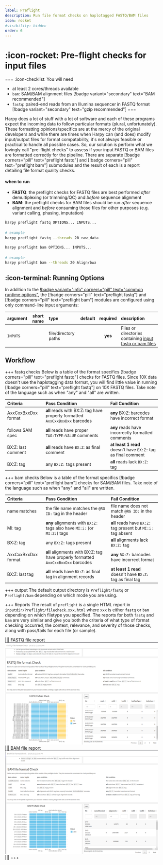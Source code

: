 ```yaml
---
label: Preflight
description: Run file format checks on haplotagged FASTQ/BAM files
icon: rocket
#visibility: hidden
order: 6
---
```


# :icon-rocket: Pre-flight checks for input files

===  :icon-checklist: You will need
- at least 2 cores/threads available
- `bam`: SAM/BAM alignment files [!badge variant="secondary" text="BAM recommended"]
- `fastq`: paired-end reads from an Illumina sequencer in FASTQ format [!badge variant="secondary" text="gzip recommended"]
===

Harpy does a lot of stuff with a lot of software and each of these programs expect the incoming data to follow particular formats (plural, unfortunately).
These formatting opinions/specifics are at the mercy of the original developers and while there are times when Harpy can (and does)
modify input/output files for format compatability, it's not always feasible or practical to handle all possible cases. So, our
solution is perform what we lovingly call "pre-flight checks" to assess if your input FASTQ or BAM files are formatted correctly
for the pipeline. There are separate [!badge corners="pill" text="preflight fastq"] and [!badge corners="pill" text="preflight bam"] submodules and the result of each is a report detailing file format quality checks. 

#### when to run
- **FASTQ**: the preflight checks for FASTQ files are best performed _after_ demultiplexing (or trimming/QC) and _before_ sequence alignment
- **BAM**: the preflight checks for BAM files should be run _after_ sequence alignment and _before_ consuming those files for other purposes
(e.g. variant calling, phasing, imputation)


```bash fastq usage and example
harpy preflight fastq OPTIONS... INPUTS...

# example 
harpy preflight fastq --threads 20 raw_data
```

```bash bam usage and example
harpy preflight bam OPTIONS... INPUTS...

# example
harpy preflight bam --threads 20 Align/bwa
```

## :icon-terminal: Running Options
In addition to the [!badge variant="info" corners="pill" text="common runtime options"](/commonoptions.md), the [!badge corners="pill" text="preflight fastq"] and [!badge corners="pill" text="preflight bam"] modules are configured using only command-line input arguments:

| argument          | short name | type       | default | required | description                                                                          |
|:------------------|:----------:|:-----------|:-------:|:--------:|:-------------------------------------------------------------------------------------|
| `INPUTS`           |            | file/directory paths  |         | **yes**  | Files or directories containing [input fastq or bam files](/commonoptions.md#input-arguments)     |

## Workflow

+++ fastq checks
Below is a table of the format specifics [!badge corners="pill" text="preflight fastq"] checks for FASTQ files. Since 10X data doesn't use
the haplotagging data format, you will find little value in running [!badge corners="pill" text="preflight fastq"] on 10X FASTQ files. Take note
of the language such as when "any" and "all" are written.

| Criteria | Pass Condition | Fail Condition |
|:---|:---|:---|
|AxxCxxBxxDxx format| **all** reads with BX:Z: tag have properly formatted `AxxCxxBxxDxx` barcodes | **any** BX:Z: barcodes have incorrect format|
|follows SAM spec | **all** reads have proper `TAG:TYPE:VALUE` comments | **any** reads have incorrectly formatted comments|
|BX:Z: last comment | **all** reads have `BX:Z`: as final comment| **at least 1 read** doesn't have `BX:Z:` tag as final comment|
|BX:Z: tag | any `BX:Z:` tags present | **all** reads lack `BX:Z:` tag|

+++ bam checks
Below is a table of the format specifics [!badge corners="pill" text="preflight bam"] checks for SAM/BAM files. Take note
of the language such as when "any" and "all" are written.

| Criteria | Pass Condition | Fail Condition |
|:---|:---|:---|
|name matches| the file name matches the `@RG ID:` tag in the header| file name does not match `@RG ID:` in the header|
|MI: tag| **any** alignments with `BX:Z:` tags also have `MI:i:` (or `MI:Z:`) tags| **all** reads have `BX:Z:` tag present but `MI:i:` tag absent|
|BX:Z: tag| any `BX:Z:` tags present| **all** alignments lack `BX:Z:` tag|
|AxxCxxBxxDxx format| **all** alignments with BX:Z: tag have properly formatted `AxxCxxBxxDxx` barcodes| **any** `BX:Z:` barcodes have incorrect format|
|BX:Z: last tag| **all** reads have `BX:Z`: as final tag in alignment records | **at least 1 read** doesn't have `BX:Z:` tag as final tag|

+++ output
The default output directory is `Preflight/fastq` or `Preflight/bam` depending on which mode you are using.

+++ Reports
The result of `preflight` is a single HTML report in `inputdir/Preflight/filecheck.xxx.html` where `xxx` is either `fastq` or `bam`
depending on which filetype you specified. The reports for both `fastq` and `bam` are very similar and give you both the
criteria of what type of format checking occurred, the context, relevance, and severity of those checks, along with pass/fails for each
file (or sample).

||| FASTQ file report
![Preflight/filecheck.fastq.html](/static/report_preflightfastq.png)
||| BAM file report
![Preflight/filecheck.bam.html](/static/report_preflightbam.png)
|||
+++